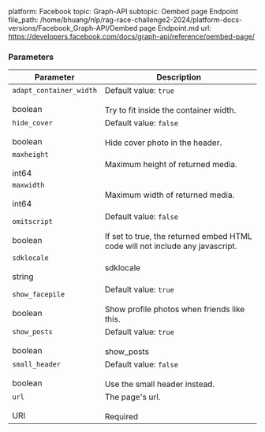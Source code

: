 platform: Facebook
topic: Graph-API
subtopic: Oembed page Endpoint
file_path: /home/bhuang/nlp/rag-race-challenge2-2024/platform-docs-versions/Facebook_Graph-API/Oembed page Endpoint.md
url: https://developers.facebook.com/docs/graph-api/reference/oembed-page/

### Parameters

| Parameter | Description |
| --- | --- |
| `adapt_container_width`<br><br>boolean | Default value: `true`<br><br>Try to fit inside the container width. |
| `hide_cover`<br><br>boolean | Default value: `false`<br><br>Hide cover photo in the header. |
| `maxheight`<br><br>int64 | Maximum height of returned media. |
| `maxwidth`<br><br>int64 | Maximum width of returned media. |
| `omitscript`<br><br>boolean | Default value: `false`<br><br>If set to true, the returned embed HTML code will not include any javascript. |
| `sdklocale`<br><br>string | sdklocale |
| `show_facepile`<br><br>boolean | Default value: `true`<br><br>Show profile photos when friends like this. |
| `show_posts`<br><br>boolean | Default value: `true`<br><br>show\_posts |
| `small_header`<br><br>boolean | Default value: `false`<br><br>Use the small header instead. |
| `url`<br><br>URI | The page's url.<br><br>Required |